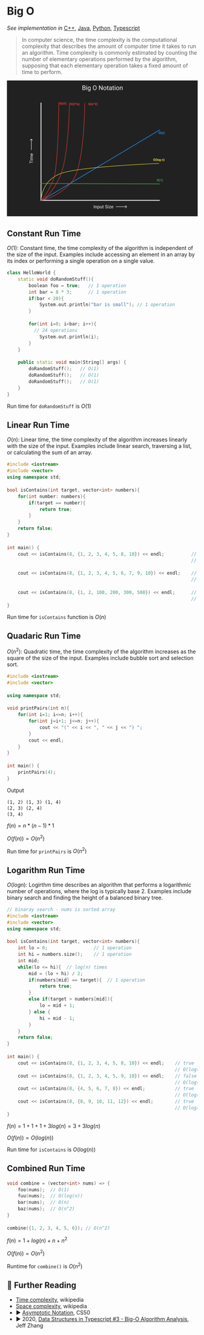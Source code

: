 # Big O

*See implementation in* [C++](../cpp/big-o.md), [Java](../java/big-o/README.md), [Python](../python/big-o.md), [Typescript](../typescript/big-o.md)

> In computer science, the time complexity is the computational complexity that describes the amount of computer time it takes to run an algorithm. Time complexity is commonly estimated by counting the number of elementary operations performed by the algorithm, supposing that each elementary operation takes a fixed amount of time to perform.

![](../abstract/basic-concepts/big-o-notation.png)

## Constant Run Time

$O(1)$: Constant time, the time complexity of the algorithm is independent of the size of the input. Examples include accessing an element in an array by its index or performing a single operation on a single value.

```cpp
class HelloWorld {
    static void doRandomStuff(){
        boolean foo = true;   // 1 operation
        int bar = 8 * 3;      // 1 operation
        if(bar < 20){
            System.out.println("bar is small"); // 1 operation
        }
        
        for(int i=0; i<bar; i++){
          // 24 operations 
            System.out.println(i);
        }
    }
    
    public static void main(String[] args) {
        doRandomStuff();   // O(1)
        doRandomStuff();   // O(1)
        doRandomStuff();   // O(1)
    }
}
```

Run time for `doRandomStuff` is $O(1)$

## Linear Run Time

$O(n)$: Linear time, the time complexity of the algorithm increases linearly with the size of the input. Examples include linear search, traversing a list, or calculating the sum of an array.

```cpp
#include <iostream>
#include <vector>
using namespace std;

bool isContains(int target, vector<int> numbers){
    for(int number: numbers){
        if(target == number){
            return true;
        }
    }
    return false;
}

int main() {
    cout << isContains(8, {1, 2, 3, 4, 5, 8, 10}) << endl;          // 1
                                                                    // O(n)

    cout << isContains(8, {1, 2, 3, 4, 5, 6, 7, 9, 10}) << endl;    // 0
                                                                    // O(n)

    cout << isContains(8, {1, 2, 100, 200, 300, 500}) << endl;      // 0
                                                                    // O(n)
}
```

Run time for `isContains` function is $O(n)$

## Quadaric Run Time

$O(n^2)$: Quadratic time, the time complexity of the algorithm increases as the square of the size of the input. Examples include bubble sort and selection sort.

```cpp
#include <iostream>
#include <vector>

using namespace std;

void printPairs(int n){
    for(int i=1; i<=n; i++){
        for(int j=i+1; j<=n; j++){
            cout << "(" << i << ", " << j << ") ";
        }
        cout << endl;
    }
}

int main() {
    printPairs(4);
}
```

Output

```
(1, 2) (1, 3) (1, 4) 
(2, 3) (2, 4) 
(3, 4) 
```

$f(n) = n * (n-1) * 1$

$O(f(n)) = O(n^2)$

Run time for `printPairs` is $O(n^2)$

## Logarithm Run Time

$O(log n)$: Logirthm time describes an algorithm that performs a logarithmic number of operations, where the log is typically base 2. Examples include binary search and finding the height of a balanced binary tree.

```cpp
// binaray search - nums is sorted array
#include <iostream>
#include <vector>
using namespace std;

bool isContains(int target, vector<int> numbers){
    int lo = 0;                 // 1 operation 
    int hi = numbers.size();    // 1 operation
    int mid;
    while(lo <= hi){  // log(n) times
        mid = (lo + hi) / 2;
        if(numbers[mid] == target){  // 1 operation
            return true;
        }
        else if(target > numbers[mid]){
            lo = mid + 1;
        } else {
            hi = mid - 1;
        }
    }
    return false;
}

int main() {
    cout << isContains(8, {1, 2, 3, 4, 5, 8, 10}) << endl;    // true
                                                              // O(log(n))
    cout << isContains(8, {1, 2, 3, 4, 5, 9, 10}) << endl;    // false
                                                              // O(log(n))    
    cout << isContains(8, {4, 5, 6, 7, 8}) << endl;           // true
                                                              // O(log(n))
    cout << isContains(8, {8, 9, 10, 11, 12}) << endl;        // true
                                                              // O(log(n))
}
```

$f(n) = 1 + 1 + 1 + 3log(n)= 3 + 3log(n)$

$O(f(n)) = O(log(n))$

Run time for `isContains` is $O(log(n))$

## Combined Run Time

```cpp
void combine = (vector<int> nums) => {
    foo(nums);  // O(1)
    fuu(nums);  // O(log(n))
    bar(nums);  // O(n)
    baz(nums);  // O(n^2)
}

combine({1, 2, 3, 4, 5, 6}); // O(n^2)
```

$f(n) = 1 + log(n) + n + n^2$

$O(f(n)) = O(n^2)$

Runtime for `combine()` is $O(n^2)$

## 🔗 Further Reading

* [Time complexity](https://en.wikipedia.org/wiki/Time_complexity), wikipedia
* [Space complexity](https://en.wikipedia.org/wiki/Space_complexity), wikipedia
* ▶️ [Asymptotic Notation](https://www.youtube.com/watch?v=iOq5kSKqeR4&ab_channel=CS50), CS50
* ▶️ 2020, [Data Structures in Typescript #3 - Big-O Algorithm Analysis](https://www.youtube.com/watch?v=F2wwpDgoSoc&ab_channel=JeffZhang), Jeff Zhang
